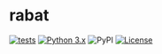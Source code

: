 # rabat

[![tests](https://github.com/kaliv0/rabat/actions/workflows/ci.yml/badge.svg)](https://github.com/kaliv0/rabat/actions/workflows/ci.yml)
[![Python 3.x](https://img.shields.io/pypi/pyversions/rabat.svg?logo=python&logoColor=white)](https://pypi.org/project/rabat/)
![PyPI](https://img.shields.io/pypi/v/rabat.svg)
[![License](https://img.shields.io/badge/license-GPL%203.0-blue.svg)](https://github.com/kaliv0/rabat/blob/main/LICENSE)
